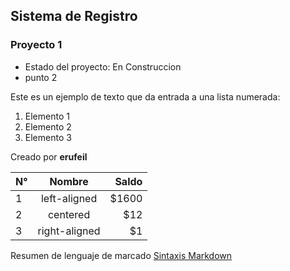 ## Sistema de Registro

### Proyecto 1

- Estado del proyecto: En Construccion
- punto 2

Este es un ejemplo de texto que da entrada a una lista numerada:
1. Elemento 1
2. Elemento 2
3. Elemento 3


Creado por **erufeil**

| N°       |      Nombre   |  Saldo|
|----------|:-------------:|------:|
| 1 |  left-aligned | $1600 |
| 2 |    centered   |   $12 |
| 3 | right-aligned |    $1 |


Resumen de lenguaje de marcado [Sintaxis Markdown](https://markdown.es/sintaxis-markdown/)
